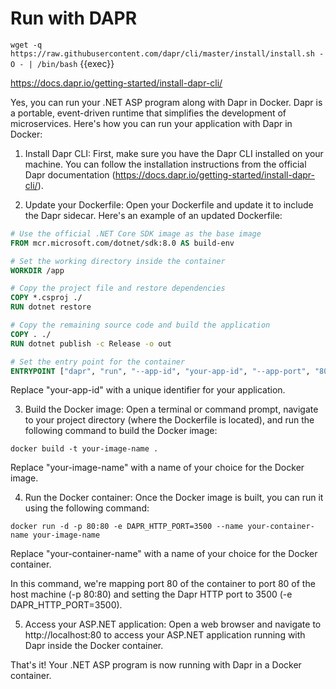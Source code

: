 # Run with DAPR
 
`wget -q https://raw.githubusercontent.com/dapr/cli/master/install/install.sh -O - | /bin/bash` {{exec}}

https://docs.dapr.io/getting-started/install-dapr-cli/


Yes, you can run your .NET ASP program along with Dapr in Docker. Dapr is a portable, event-driven runtime that simplifies the development of microservices. Here's how you can run your application with Dapr in Docker:

1. Install Dapr CLI: First, make sure you have the Dapr CLI installed on your machine. You can follow the installation instructions from the official Dapr documentation (https://docs.dapr.io/getting-started/install-dapr-cli/).

2. Update your Dockerfile: Open your Dockerfile and update it to include the Dapr sidecar. Here's an example of an updated Dockerfile:

```Dockerfile
# Use the official .NET Core SDK image as the base image
FROM mcr.microsoft.com/dotnet/sdk:8.0 AS build-env

# Set the working directory inside the container
WORKDIR /app

# Copy the project file and restore dependencies
COPY *.csproj ./
RUN dotnet restore

# Copy the remaining source code and build the application
COPY . ./
RUN dotnet publish -c Release -o out

# Set the entry point for the container
ENTRYPOINT ["dapr", "run", "--app-id", "your-app-id", "--app-port", "80", "--", "dotnet", "out/YourProjectName.dll"]
```

Replace "your-app-id" with a unique identifier for your application.

3. Build the Docker image: Open a terminal or command prompt, navigate to your project directory (where the Dockerfile is located), and run the following command to build the Docker image:

```
docker build -t your-image-name .
```

Replace "your-image-name" with a name of your choice for the Docker image.

4. Run the Docker container: Once the Docker image is built, you can run it using the following command:

```
docker run -d -p 80:80 -e DAPR_HTTP_PORT=3500 --name your-container-name your-image-name
```

Replace "your-container-name" with a name of your choice for the Docker container.

In this command, we're mapping port 80 of the container to port 80 of the host machine (-p 80:80) and setting the Dapr HTTP port to 3500 (-e DAPR_HTTP_PORT=3500).

5. Access your ASP.NET application: Open a web browser and navigate to http://localhost:80 to access your ASP.NET application running with Dapr inside the Docker container.

That's it! Your .NET ASP program is now running with Dapr in a Docker container.